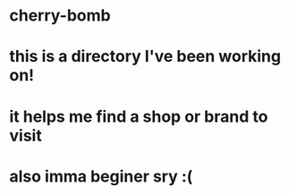 # cherry-bomb
# this is a directory I've been working on!
# it helps me find a shop or brand to visit
# also imma beginer sry :(
